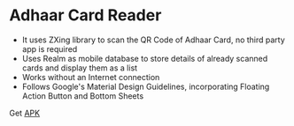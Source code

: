 # Adhaar Card Reader

- It uses ZXing library to scan the QR Code of Adhaar Card, no third party app is required
- Uses Realm as mobile database to store details of already scanned cards and display them as a list
- Works without an Internet connection
- Follows Google's Material Design Guidelines, incorporating Floating Action Button and Bottom Sheets

Get [APK](https://github.com/kartikarora/SC-AdhaarCardReader/releases/latest)